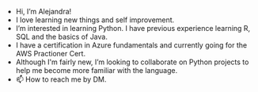 - Hi, I’m Alejandra!
- I love learning new things and self improvement.
- I’m interested in learning Python. I have previous experience learning R, SQL and the basics of Java.
- I have a certification in Azure fundamentals and currently going for the AWS Practioner Cert.
- Although I'm fairly new, I’m looking to collaborate on Python projects to help me become more familiar with the language.
- 📫 How to reach me by DM.

<!---
arellale/arellale is a ✨ special ✨ repository because its `README.md` (this file) appears on your GitHub profile.
You can click the Preview link to take a look at your changes.
--->
